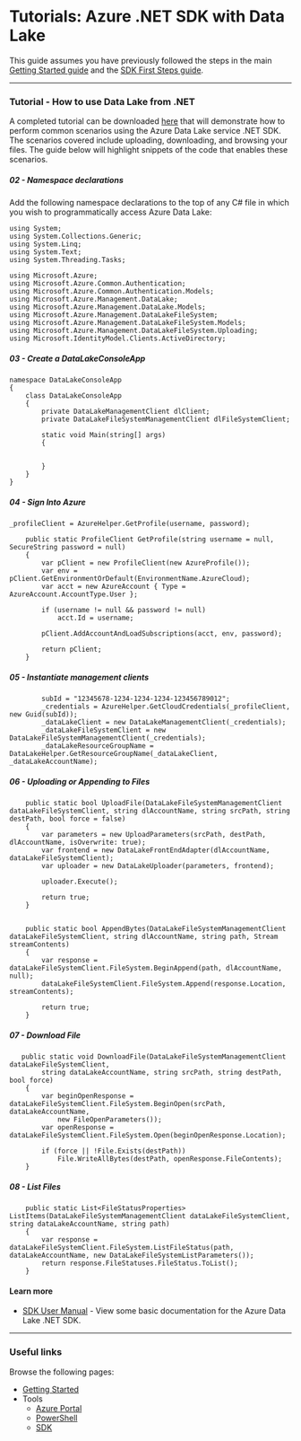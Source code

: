 # Tutorials: Azure .NET SDK with Data Lake

This guide assumes you have previously followed the steps in the main [Getting Started guide](../GettingStarted.md) and the [SDK First Steps guide](FirstSteps.md).

------------

### Tutorial - How to use Data Lake from .NET

A completed tutorial can be downloaded [here](src/ADL_dotNET_demo.zip) that will demonstrate how to perform common scenarios using the Azure Data Lake service .NET SDK.  The scenarios covered include uploading, downloading, and browsing your files.
The guide below will highlight snippets of the code that enables these scenarios.   

##### 02 - Namespace declarations
Add the following namespace declarations to the top of any C# file in which you wish to programmatically access Azure Data Lake:

    using System;
    using System.Collections.Generic;
    using System.Linq;
    using System.Text;
    using System.Threading.Tasks;
    
    using Microsoft.Azure;
    using Microsoft.Azure.Common.Authentication;
    using Microsoft.Azure.Common.Authentication.Models;
    using Microsoft.Azure.Management.DataLake;
    using Microsoft.Azure.Management.DataLake.Models;
    using Microsoft.Azure.Management.DataLakeFileSystem;
    using Microsoft.Azure.Management.DataLakeFileSystem.Models;
    using Microsoft.Azure.Management.DataLakeFileSystem.Uploading;
    using Microsoft.IdentityModel.Clients.ActiveDirectory;
 

##### 03 - Create a DataLakeConsoleApp 

    namespace DataLakeConsoleApp
    {
        class DataLakeConsoleApp
        {
            private DataLakeManagementClient dlClient;
            private DataLakeFileSystemManagementClient dlFileSystemClient;
    
            static void Main(string[] args)
            {


            }
        }
    }

##### 04 - Sign Into Azure

	_profileClient = AzureHelper.GetProfile(username, password);

        public static ProfileClient GetProfile(string username = null, SecureString password = null)
        {
            var pClient = new ProfileClient(new AzureProfile());
            var env = pClient.GetEnvironmentOrDefault(EnvironmentName.AzureCloud);
            var acct = new AzureAccount { Type = AzureAccount.AccountType.User };

            if (username != null && password != null)
                acct.Id = username;

            pClient.AddAccountAndLoadSubscriptions(acct, env, password);

            return pClient;
        }

##### 05 - Instantiate management clients

            subId = "12345678-1234-1234-1234-123456789012";
            _credentials = AzureHelper.GetCloudCredentials(_profileClient, new Guid(subId));
            _dataLakeClient = new DataLakeManagementClient(_credentials);
            _dataLakeFileSystemClient = new DataLakeFileSystemManagementClient(_credentials);
            _dataLakeResourceGroupName = DataLakeHelper.GetResourceGroupName(_dataLakeClient, _dataLakeAccountName);
            
##### 06 - Uploading or Appending to Files

        public static bool UploadFile(DataLakeFileSystemManagementClient dataLakeFileSystemClient, string dlAccountName, string srcPath, string destPath, bool force = false)
        {
            var parameters = new UploadParameters(srcPath, destPath, dlAccountName, isOverwrite: true);
            var frontend = new DataLakeFrontEndAdapter(dlAccountName, dataLakeFileSystemClient);
            var uploader = new DataLakeUploader(parameters, frontend);

            uploader.Execute();

            return true;
        }


        public static bool AppendBytes(DataLakeFileSystemManagementClient dataLakeFileSystemClient, string dlAccountName, string path, Stream streamContents)
        {
            var response = dataLakeFileSystemClient.FileSystem.BeginAppend(path, dlAccountName, null);
            dataLakeFileSystemClient.FileSystem.Append(response.Location, streamContents);

            return true;
        }
    
##### 07 - Download File

       public static void DownloadFile(DataLakeFileSystemManagementClient dataLakeFileSystemClient,
            string dataLakeAccountName, string srcPath, string destPath, bool force)
        {
            var beginOpenResponse = dataLakeFileSystemClient.FileSystem.BeginOpen(srcPath, dataLakeAccountName,
                new FileOpenParameters());
            var openResponse = dataLakeFileSystemClient.FileSystem.Open(beginOpenResponse.Location);

            if (force || !File.Exists(destPath))
                File.WriteAllBytes(destPath, openResponse.FileContents);
        }

##### 08 - List Files

        public static List<FileStatusProperties> ListItems(DataLakeFileSystemManagementClient dataLakeFileSystemClient, string dataLakeAccountName, string path)
        {
            var response = dataLakeFileSystemClient.FileSystem.ListFileStatus(path, dataLakeAccountName, new DataLakeFileSystemListParameters());
            return response.FileStatuses.FileStatus.ToList();
        }

#### Learn more
* [SDK User Manual](UserManual.md) - View some basic documentation for the Azure Data Lake .NET SDK.

------------

### Useful links

Browse the following pages:

* [Getting Started](../GettingStarted.md)
* Tools
    * [Azure Portal](../AzurePortal/FirstSteps.md)
    * [PowerShell](../PowerShell/FirstSteps.md)
    * [SDK](../SDK/FirstSteps.md)
